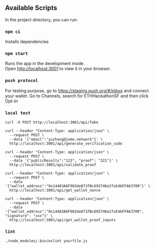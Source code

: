 
## Available Scripts

In the project directory, you can run:

### `npm ci`

Installs dependencies

### `npm start`

Runs the app in the development mode.\
Open [http://localhost:3001](http://localhost:3001) to view it in your browser.

### `push protocol`

For testing purpose, go to https://staging.push.org/#/inbox and connect your wallet.
Go to Channels, search for ETHHackathonSF and then click Opt-In

### `local test`

```
curl -X POST http://localhost:3001/api/fake
```

```
curl --header "Content-Type: application/json" \
  --request POST \
  --data '{"email":"yuzhang@jomo.network"}' \
  http://localhost:3001/api/generate_verification_code
```

```
curl --header "Content-Type: application/json" \
  --request POST \
  --data '{"publicResults":"123", "proof": "321"}' \
  http://localhost:3001/api/validate_proof
```

```
curl --header "Content-Type: application/json" \
  --request POST \
  --data '{"wallet_address":"0x14483A6F963de871FBc693746e2fa54bFFA63700"}' \
  http://localhost:3001/api/get_wallet_nonce
```

```
curl --header "Content-Type: application/json" \
  --request POST \
  --data '{"wallet_address":"0x14483A6F963de871FBc693746e2fa54bFFA63700", "signature": "xxx"}' \
  http://localhost:3001/api/get_wallet_proof_inputs
```
### `lint`
```
./node_modules/.bin/eslint yourfile.js
```